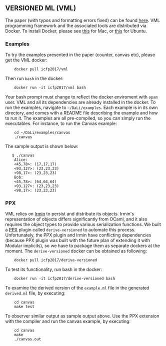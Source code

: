 ## VERSIONED ML (VML) ##
The paper (with typos and formatting errors fixed) can be found [here](https://github.com/icfp2017/vml/blob/master/vml.pdf).
VML programming framework and the associated tools are distributed via Docker.
To install Docker, please see
[this](https://docs.docker.com/v1.10/mac/step_one/) for
Mac, or [this](https://docs.docker.com/engine/installation/linux/ubuntu/) for
Ubuntu. 

### Examples ###

To try the examples presented in the paper (counter, canvas etc), please get
the VML docker:

        docker pull icfp2017/vml

Then run `bash` in the docker:

        docker run -it icfp2017/vml bash

Your bash prompt must change to reflect the docker enviroment with `opam` user.
VML and all its dependencies are already installed in the docker. To run the
examples, navigate to `~/DaLi/examples`. Each example is in its own directory,
and comes with a README file describing the example and how to run it. The
examples are all pre-compiled, so you can simply run the executables. For
instance, to run the Canvas example:

        cd ~/DaLi/examples/canvas
        ./canvas

The sample output is shown below:

       $ ./canvas 
        Alice: 
        <45,78>: (17,17,17)
        <93,127>: (23,23,23)
        <98,17>: (23,23,23)
        Bob: 
        <45,78>: (64,64,64)
        <93,127>: (23,23,23)
        <98,17>: (23,23,23) 

### PPX ###

VML relies on [Irmin](https://github.com/samoht/irmin) to persist and
distribute its objects. Irmin's representation of objects differs significantly
from OCaml, and it also requires the object types to provide various
serialization functions. We built a [PPX](https://ocaml.io/w/PPX) plugin called
`derive-versioned` to automate this process. Unfortunately, the PPX plugin and Irmin
have conflicting dependencies (because PPX plugin was built with the future plan of 
extending it with Modular implicits), so we have to package them as separate dockers at the moment.
The `derive-versioned` docker can be obtained as following:

        docker pull icfp2017/derive-versioned

To test its functionality, run bash in the docker:

        docker run -it icfp2017/derive-versioned bash
        
To examine the derived version of the `example.ml` file in the generated `derived.ml` file, by executing:
        
        cd canvas
        make test

To observer similar output as sample output above. 
Use the PPX extension with the compiler and run the canvas example, by executing:
        
        cd canvas
        make
        ./canvas.out
        

